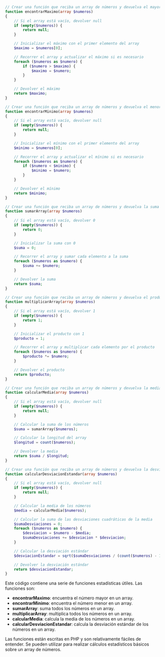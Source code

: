 ```php
// Crear una función que reciba un array de números y devuelva el mayor
function encontrarMaximo(array $numeros)
{
    // Si el array está vacío, devolver null
    if (empty($numeros)) {
        return null;
    }

    // Inicializar el máximo con el primer elemento del array
    $maximo = $numeros[0];

    // Recorrer el array y actualizar el máximo si es necesario
    foreach ($numeros as $numero) {
        if ($numero > $maximo) {
            $maximo = $numero;
        }
    }

    // Devolver el máximo
    return $maximo;
}

// Crear una función que reciba un array de números y devuelva el menor
function encontrarMinimo(array $numeros)
{
    // Si el array está vacío, devolver null
    if (empty($numeros)) {
        return null;
    }

    // Inicializar el mínimo con el primer elemento del array
    $minimo = $numeros[0];

    // Recorrer el array y actualizar el mínimo si es necesario
    foreach ($numeros as $numero) {
        if ($numero < $minimo) {
            $minimo = $numero;
        }
    }

    // Devolver el mínimo
    return $minimo;
}

// Crear una función que reciba un array de números y devuelva la suma de todos ellos
function sumarArray(array $numeros)
{
    // Si el array está vacío, devolver 0
    if (empty($numeros)) {
        return 0;
    }

    // Inicializar la suma con 0
    $suma = 0;

    // Recorrer el array y sumar cada elemento a la suma
    foreach ($numeros as $numero) {
        $suma += $numero;
    }

    // Devolver la suma
    return $suma;
}

// Crear una función que reciba un array de números y devuelva el producto de todos ellos
function multiplicarArray(array $numeros)
{
    // Si el array está vacío, devolver 1
    if (empty($numeros)) {
        return 1;
    }

    // Inicializar el producto con 1
    $producto = 1;

    // Recorrer el array y multiplicar cada elemento por el producto
    foreach ($numeros as $numero) {
        $producto *= $numero;
    }

    // Devolver el producto
    return $producto;
}

// Crear una función que reciba un array de números y devuelva la media de todos ellos
function calcularMedia(array $numeros)
{
    // Si el array está vacío, devolver null
    if (empty($numeros)) {
        return null;
    }

    // Calcular la suma de los números
    $suma = sumarArray($numeros);

    // Calcular la longitud del array
    $longitud = count($numeros);

    // Devolver la media
    return $suma / $longitud;
}

// Crear una función que reciba un array de números y devuelva la desviación estándar de todos ellos
function calcularDesviacionEstandar(array $numeros)
{
    // Si el array está vacío, devolver null
    if (empty($numeros)) {
        return null;
    }

    // Calcular la media de los números
    $media = calcularMedia($numeros);

    // Calcular la suma de las desviaciones cuadráticas de la media
    $sumaDesviaciones = 0;
    foreach ($numeros as $numero) {
        $desviacion = $numero - $media;
        $sumaDesviaciones += $desviacion * $desviacion;
    }

    // Calcular la desviación estándar
    $desviacionEstandar = sqrt($sumaDesviaciones / (count($numeros) - 1));

    // Devolver la desviación estándar
    return $desviacionEstandar;
}
```

Este código contiene una serie de funciones estadísticas útiles. Las funciones son:

* **encontrarMaximo**: encuentra el número mayor en un array.
* **encontrarMinimo**: encuentra el número menor en un array.
* **sumarArray**: suma todos los números en un array.
* **multiplicarArray**: multiplica todos los números en un array.
* **calcularMedia**: calcula la media de los números en un array.
* **calcularDesviacionEstandar**: calcula la desviación estándar de los números en un array.

Las funciones están escritas en PHP y son relativamente fáciles de entender. Se pueden utilizar para realizar cálculos estadísticos básicos sobre un array de números.